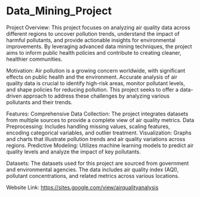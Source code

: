 # Data_Mining_Project

Project Overview:
This project focuses on analyzing air quality data across different regions to uncover pollution trends, understand the impact of harmful pollutants, and provide actionable insights for environmental improvements. By leveraging advanced data mining techniques, the project aims to inform public health policies and contribute to creating cleaner, healthier communities.

Motivation:
Air pollution is a growing concern worldwide, with significant effects on public health and the environment. Accurate analysis of air quality data is crucial to identify high-risk areas, monitor pollutant levels, and shape policies for reducing pollution. This project seeks to offer a data-driven approach to address these challenges by analyzing various pollutants and their trends.

Features:
Comprehensive Data Collection: The project integrates datasets from multiple sources to provide a complete view of air quality metrics.
Data Preprocessing: Includes handling missing values, scaling features, encoding categorical variables, and outlier treatment.
Visualization: Graphs and charts that illustrate pollution trends and air quality variations across regions.
Predictive Modeling: Utilizes machine learning models to predict air quality levels and analyze the impact of key pollutants.

Datasets:
The datasets used for this project are sourced from government and environmental agencies. The data includes air quality index (AQI), pollutant concentrations, and related metrics across various locations.

Website Link:
https://sites.google.com/view/airqualityanalysis
